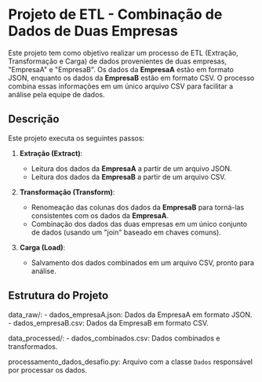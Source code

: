# Projeto de ETL - Combinação de Dados de Duas Empresas

Este projeto tem como objetivo realizar um processo de ETL (Extração, Transformação e Carga) de dados provenientes de duas empresas, "EmpresaA" e "EmpresaB". Os dados da **EmpresaA** estão em formato JSON, enquanto os dados da **EmpresaB** estão em formato CSV. O processo combina essas informações em um único arquivo CSV para facilitar a análise pela equipe de dados.

## Descrição

Este projeto executa os seguintes passos:

1. **Extração (Extract)**:
   - Leitura dos dados da **EmpresaA** a partir de um arquivo JSON.
   - Leitura dos dados da **EmpresaB** a partir de um arquivo CSV.

2. **Transformação (Transform)**:
   - Renomeação das colunas dos dados da **EmpresaB** para torná-las consistentes com os dados da **EmpresaA**.
   - Combinação dos dados das duas empresas em um único conjunto de dados (usando um "join" baseado em chaves comuns).

3. **Carga (Load)**:
   - Salvamento dos dados combinados em um arquivo CSV, pronto para análise.

## Estrutura do Projeto

data_raw/:
    - dados_empresaA.json: Dados da EmpresaA em formato JSON.
    - dados_empresaB.csv: Dados da EmpresaB em formato CSV.

data_processed/:
    - dados_combinados.csv: Dados combinados e transformados.

processamento_dados_desafio.py: Arquivo com a classe `Dados` responsável por processar os dados.


